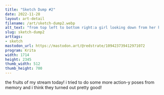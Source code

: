 ```yaml
---
title: "Sketch Dump #2"
date: 2022-11-28
layout: art-detail
filename: /art/sketch-dump2.webp
alt_text: "from top left to bottom right:a girl looking down from her handa dancer with ring weapons doing a striking posea woman from behind lifting her leg upanother girl lifting her left hand like she's speaking to someoneanother woman holding a gun at YOUand a girl holding her right arm, looking cute"
slug: sketch-dump2
arttags:
- sketch
mastodon_url: https://mastodon.art/@redstrate/109423739412971072
program: Krita
width: 1714
height: 2345
thumb_width: 512
thumb_height: 700
---
```

the fruits of my stream today! i tried to do some more action-y poses from memory and i think they turned out pretty good!
